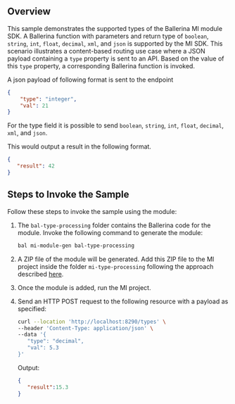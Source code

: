 ## Overview

This sample demonstrates the supported types of the Ballerina MI module SDK. A Ballerina function with parameters and return type of `boolean`, `string`, `int`, `float`, `decimal`, `xml`, and `json` is supported by the MI SDK.
This scenario illustrates a content-based routing use case where a JSON payload containing a `type` property is sent to an API. Based on the value of this `type` property, a corresponding Ballerina function is invoked.

A json payload of following format is sent to the endpoint

```json
{
    "type": "integer",
    "val": 21
}
```

For the type field it is possible to send `boolean`, `string`, `int`, `float`, `decimal`, `xml`, and `json`.

This would output a result in the following format.

```json
{
   "result": 42
}
```

## Steps to Invoke the Sample

Follow these steps to invoke the sample using the module:

1. The `bal-type-processing` folder contains the Ballerina code for the module. Invoke the following command to generate the module:

    ```bash
    bal mi-module-gen bal-type-processing
    ```

2. A ZIP file of the module will be generated. Add this ZIP file to the MI project inside the folder `mi-type-processing` following the approach described [here](https://mi.docs.wso2.com/en/latest/develop/creating-artifacts/adding-connectors/).

3. Once the module is added, run the MI project.

4. Send an HTTP POST request to the following resource with a payload as specified:

   ```bash
   curl --location 'http://localhost:8290/types' \
   --header 'Content-Type: application/json' \
   --data '{
      "type": "decimal",
      "val": 5.3
   }'
   ```

   Output:

   ```json
   {
      "result":15.3
   }
   ```
